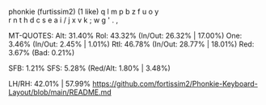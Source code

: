 phonkie (furtissim2) (1 like)
  q l m p b  z f u o y  
  r n t h d  c s e a i /
  j x v k ;  w g ' . ,  

MT-QUOTES:
  Alt: 31.40%
  Rol: 43.32%   (In/Out: 26.32% | 17.00%)
  One:  3.46%   (In/Out:  2.45% |  1.01%)
  Rtl: 46.78%   (In/Out: 28.77% | 18.01%)
  Red:  3.67%   (Bad:     0.21%)

  SFB: 1.21%
  SFS: 5.28%    (Red/Alt: 1.80% | 3.48%)

  LH/RH: 42.01% | 57.99%
  https://github.com/fortissim2/Phonkie-Keyboard-Layout/blob/main/README.md
  